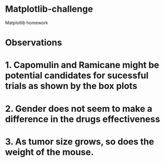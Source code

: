 # Matplotlib-challenge
Matplotlib homework

# Observations 

# 1. Capomulin and Ramicane might be potential candidates for sucessful trials as shown by the box plots 

# 2. Gender does not seem to make a difference in the drugs effectiveness 

# 3. As tumor size grows, so does the weight of the mouse. 